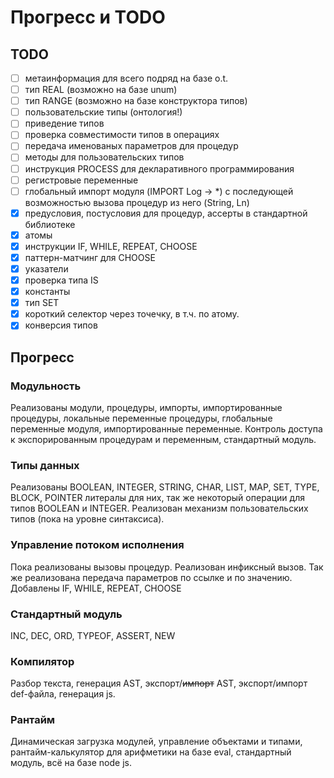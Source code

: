 # Прогресс и TODO

## TODO

* [ ] метаинформация для всего подряд на базе o.t.
* [ ] тип REAL (возможно на базе unum)
* [ ] тип RANGE (возможно на базе конструктора типов)
* [ ] пользовательские типы (онтология!)
* [ ] приведение типов
* [ ] проверка совместимости типов в операциях
* [ ] передача именованых параметров для процедур
* [ ] методы для пользовательских типов
* [ ] инструкция PROCESS для декларативного программирования
* [ ] регистровые переменные
* [ ] глобальный импорт модуля (IMPORT Log -> *) с последующей возможностью вызова процедур из него (String, Ln)
* [x] предусловия, постусловия для процедур, ассерты в стандартной библиотеке
* [x] атомы
* [x] инструкции IF, WHILE, REPEAT, CHOOSE
* [x] паттерн-матчинг для CHOOSE
* [x] указатели
* [x] проверка типа IS
* [x] константы
* [x] тип SET
* [x] короткий селектор через точечку, в т.ч. по атому.
* [x] конверсия типов

## Прогресс

### Модульность
Реализованы модули, процедуры, импорты, импортированные процедуры, локальные переменные процедуры, глобальные переменные модуля, импортированные переменные.
Контроль доступа к экспорированным процедурам и переменным, стандартный модуль.

### Типы данных
Реализованы BOOLEAN, INTEGER, STRING, CHAR, LIST, MAP, SET, TYPE, BLOCK, POINTER литералы для них, так же некоторый операции для типов BOOLEAN и INTEGER. Реализован механизм пользовательских типов (пока на уровне синтаксиса).

### Управление потоком исполнения
Пока реализованы вызовы процедур. Реализован инфиксный вызов. Так же реализована передача параметров по ссылке и по значению. Добавлены IF, WHILE, REPEAT, CHOOSE

### Стандартный модуль
INC, DEC, ORD, TYPEOF, ASSERT, NEW

### Компилятор
Разбор текста, генерация AST, экспорт/~~импорт~~ AST, экспорт/импорт def-файла, генерация js.

### Рантайм
Динамическая загрузка модулей, управление объектами и типами, рантайм-калькулятор для арифметики на базе eval, стандартный модуль, всё на базе node js.
